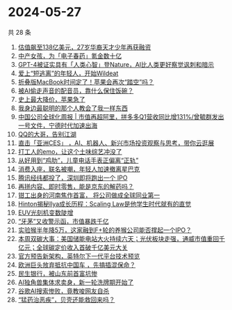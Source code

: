 # 2024-05-27

共 28 条

<!-- BEGIN 36KR -->
<!-- 最后更新时间 2024-05-27 07:00:54 +0800 -->
1. [估值飙至138亿美元，27岁华裔天才少年再获融资](https://36kr.com/p/2791324403516547)
1. [中产女孩，为「电子春药」氪金数十亿](https://36kr.com/p/2792064163546240)
1. [GPT-4被证实具有「人类心智」登Nature，AI比人类更好察觉讽刺和暗示](https://36kr.com/p/2792269552305030)
1. [爱上“短逃离”的年轻人，开始Wildeat](https://36kr.com/p/2792449168868481)
1. [折叠版MacBook时间定了！苹果会再次“踏空”吗？](https://36kr.com/p/2791173995420037)
1. [被AI偷走声音的配音员，靠什么保住饭碗？](https://36kr.com/p/2791966440981376)
1. [史上最大降价，苹果急了](https://36kr.com/p/2791116711297921)
1. [我身边最聪明的那个人教会了我一样东西](https://36kr.com/p/2789216099910531)
1. [中国公司全球化周报 | 市值再超阿里，拼多多Q1营收同比增131%/​曾毓群发出一号文件，宁德时代加速出海](https://36kr.com/p/2791177388147585)
1. [QQ的大哥，告别江湖](https://36kr.com/p/2792091808340870)
1. [直击「亚洲CES」 ，AI、机器人、新兴市场投资观察与思考，带你云逛展](https://36kr.com/p/2791110492914563)
1. [打工人的emo，让这个土味综艺冲没了](https://36kr.com/p/2792067668903044)
1. [从好用到“鸡肋”，儿童电话手表正偏离“正轨”](https://36kr.com/p/2791408705897602)
1. [消费入座，联名被嘲，年轻人加速撤离星巴克](https://36kr.com/p/2791320280668544)
1. [腾讯经纬都投了，深圳即将跑出一个 IPO](https://36kr.com/p/2792158158570377)
1. [再拼内容、即时零售，能是京东的解药吗？](https://36kr.com/p/2790983281105285)
1. [钳工出身的河南焦作首富， 将公司做成全球同业第一](https://36kr.com/p/2792307562562436)
1. [Hinton揭秘Ilya成长历程：Scaling Law是他学生时代就有的直觉](https://36kr.com/p/2792336911467653)
1. [EUV光刻机变数陡增](https://36kr.com/p/2792240383444098)
1. [“牙茅”又收警示函，市值暴跌千亿](https://36kr.com/p/2790826616210304)
1. [实验猴半年降5万，这家融到F+轮的养猴公司能否撑起一个IPO？](https://36kr.com/p/2792157926294661)
1. [本周双碳大事：美国储能电站大火持续六天；光伏板块走强，通威市值重回千亿元；全球碳定价收入首破千亿美元大关](https://36kr.com/p/2792291455534212)
1. [官方预告新架构，英特尔下一代平台技术预览](https://36kr.com/p/2791158303310725)
1. [欧洲巨头放弃抵抗中国车 ，先搞插混保命？](https://36kr.com/p/2792052874347392)
1. [民生银行，被山东前首富坑惨](https://36kr.com/p/2792913588798601)
1. [AI独角兽集体求卖身，新一轮洗牌期开始了](https://36kr.com/p/2792911939814535)
1. [谷歌AI搜索惨败，竟教唆网友自杀](https://36kr.com/p/2792268377375881)
1. [“猛药治恶疾”，贝壳还能救回来吗？](https://36kr.com/p/2792649195537542)
<!-- END 36KR -->